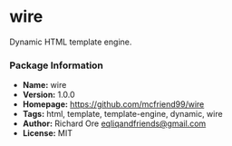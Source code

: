 # wire

Dynamic HTML template engine.

### Package Information

- **Name:** wire
- **Version:** 1.0.0
- **Homepage:** https://github.com/mcfriend99/wire
- **Tags:** html, template, template-engine, dynamic, wire
- **Author:** Richard Ore <eqliqandfriends@gmail.com>
- **License:** MIT

